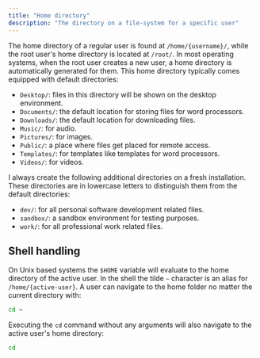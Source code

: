 ```yaml
---
title: "Home directory"
description: "The directory on a file-system for a specific user"
---
```


The home directory of a regular user is found at `/home/{username}/`,
while the root user's home directory is located at `/root/`.
In most operating systems, when the root user creates a new user,
a home directory is automatically generated for them.
This home directory typically comes equipped with default directories:

* `Desktop/`: files in this directory will be shown on the desktop environment.
* `Documents/`: the default location for storing files for word processors.
* `Downloads/`: the default location for downloading files.
* `Music/`: for audio.
* `Pictures/`: for images.
* `Public/`: a place where files get placed for remote access.
* `Templates/`: for templates like templates for word processors.
* `Videos/`: for videos.

I always create the following additional directories on a fresh installation.
These directories are in lowercase letters to distinguish them from the default directories:

* `dev/`: for all personal software development related files.
* `sandbox/`: a sandbox environment for testing purposes.
* `work/`: for all professional work related files.

## Shell handling
On Unix based systems the `$HOME` variable will evaluate to the
home directory of the active user.
In the shell the tilde `~` character is an alias for `/home/{active-user}`.
A user can navigate to the home folder no matter the current directory with:

```sh
cd ~
```

Executing the `cd` command without any arguments will also navigate to the active user's home directory:

```sh
cd
```
